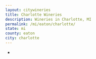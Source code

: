 ```yaml
---
layout: citywineries
title: Charlotte Wineries
description: Wineries in Charlotte, MI
permalink: /mi/eaton/charlotte/
state: mi
county: eaton
city: charlotte
---
```

-

